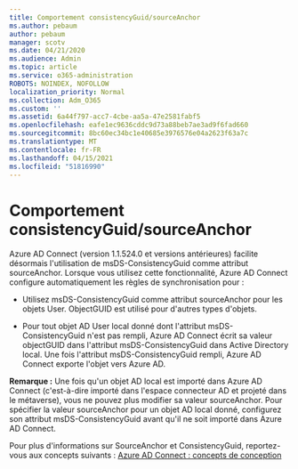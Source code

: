 ```yaml
---
title: Comportement consistencyGuid/sourceAnchor
ms.author: pebaum
author: pebaum
manager: scotv
ms.date: 04/21/2020
ms.audience: Admin
ms.topic: article
ms.service: o365-administration
ROBOTS: NOINDEX, NOFOLLOW
localization_priority: Normal
ms.collection: Adm_O365
ms.custom: ''
ms.assetid: 6a44f797-acc7-4cbe-aa5a-47e2581fabf5
ms.openlocfilehash: eafe1ec9636cddc9d73a88beb7ae3ad9f6fad660
ms.sourcegitcommit: 8bc60ec34bc1e40685e3976576e04a2623f63a7c
ms.translationtype: MT
ms.contentlocale: fr-FR
ms.lasthandoff: 04/15/2021
ms.locfileid: "51816990"
---
```

# <a name="consistencyguid--sourceanchor-behavior"></a>Comportement consistencyGuid/sourceAnchor

Azure AD Connect (version 1.1.524.0 et versions antérieures) facilite désormais l'utilisation de msDS-ConsistencyGuid comme attribut sourceAnchor. Lorsque vous utilisez cette fonctionnalité, Azure AD Connect configure automatiquement les règles de synchronisation pour :
  
- Utilisez msDS-ConsistencyGuid comme attribut sourceAnchor pour les objets User. ObjectGUID est utilisé pour d'autres types d'objets.
    
- Pour tout objet AD User local donné dont l'attribut msDS-ConsistencyGuid n'est pas rempli, Azure AD Connect écrit sa valeur objectGUID dans l'attribut msDS-ConsistencyGuid dans Active Directory local. Une fois l'attribut msDS-ConsistencyGuid rempli, Azure AD Connect exporte l'objet vers Azure AD.
    
 **Remarque :** Une fois qu'un objet AD local est importé dans Azure AD Connect (c'est-à-dire importé dans l'espace connecteur AD et projeté dans le métaverse), vous ne pouvez plus modifier sa valeur sourceAnchor. Pour spécifier la valeur sourceAnchor pour un objet AD local donné, configurez son attribut msDS-ConsistencyGuid avant qu'il ne soit importé dans Azure AD Connect. 
  
Pour plus d'informations sur SourceAnchor et ConsistencyGuid, reportez-vous aux concepts suivants : [Azure AD Connect : concepts de conception](https://docs.microsoft.com/azure/active-directory/connect/active-directory-aadconnect-design-concepts)
  

